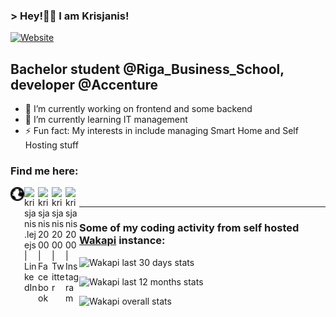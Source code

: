 ### > Hey!👋🏻 I am Krisjanis!
[![Website](https://img.shields.io/website?label=krisjanis.lejejs.com&style=for-the-badge&url=https%3A%2F%2Fkrisjanis.lejejs.com)](https://krisjanis.lejejs.com)

## Bachelor student @Riga_Business_School, developer @Accenture
- 🔭 I’m currently working on frontend and some backend
- 🌱 I’m currently learning IT management
- ⚡ Fun fact: My interests in include managing Smart Home and Self Hosting stuff

<!-- ![Github Stats](https://github-readme-stats.vercel.app/api?username=klejejs&count_private=true&hide_rank=true&show_icons=true&include_all_commits=true&custom_title=Github%20Stats) -->

### Find me here:
[<img align="left" alt="krisjanis.lejejs.com" width="22px" src="https://raw.githubusercontent.com/iconic/open-iconic/master/svg/globe.svg" />](https://krisjanis.lejejs.com)
[<img align="left" alt="krisjanis.lejejs | LinkedIn" width="22px" src="https://cdn.jsdelivr.net/npm/simple-icons@v3/icons/linkedin.svg" />](https://www.linkedin.com/in/krisjanis-lejejs/)
[<img align="left" alt="krisjanis2000 | Facebook" width="22px" src="https://cdn.jsdelivr.net/npm/simple-icons@v3/icons/facebook.svg" />](https://www.facebook.com/krisjanis2000/)
[<img align="left" alt="krisjanis2000 | Twitter" width="22px" src="https://cdn.jsdelivr.net/npm/simple-icons@v3/icons/twitter.svg" />](https://twitter.com/krisjanis2000)
[<img align="left" alt="krisjanis2000 | Instagram" width="22px" src="https://cdn.jsdelivr.net/npm/simple-icons@v3/icons/instagram.svg" />](https://www.instagram.com/krisjanis2000/)

<br />

---

### Some of my coding activity from self hosted [Wakapi](https://github.com/muety/wakapi) instance:
![Wakapi last 30 days stats](https://github-readme-stats.vercel.app/api/wakatime?username=krisjanis2000&api_domain=wakapi.lejejs.com&range=last_30_days&bg_color=2D3748&title_color=2F855A&icon_color=2F855A&text_color=ffffff&custom_title=Last%2030%20Days&layout=compact&langs_count=20)

![Wakapi last 12 months stats](https://github-readme-stats.vercel.app/api/wakatime?username=krisjanis2000&api_domain=wakapi.lejejs.com&range=last_12_months&bg_color=2D3748&title_color=2F855A&icon_color=2F855A&text_color=ffffff&custom_title=Last%2012%20Months&layout=compact&langs_count=20)

![Wakapi overall stats](https://github-readme-stats.vercel.app/api/wakatime?username=krisjanis2000&api_domain=wakapi.lejejs.com&range=any&bg_color=2D3748&title_color=2F855A&icon_color=2F855A&text_color=ffffff&custom_title=Overall%20Stats&layout=compact&langs_count=20)
